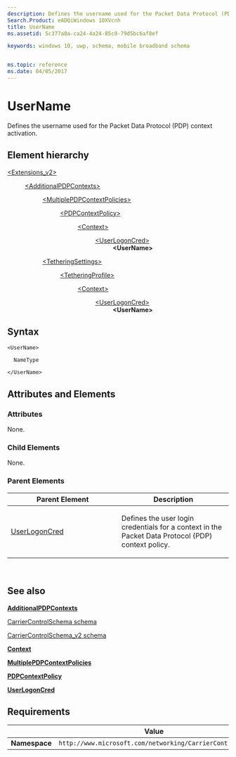 ```yaml
---
description: Defines the username used for the Packet Data Protocol (PDP) context activation.
Search.Product: eADQiWindows 10XVcnh
title: UserName
ms.assetid: 5c377a0a-ca24-4a24-85c0-79d5bc6af8ef

keywords: windows 10, uwp, schema, mobile broadband schema


ms.topic: reference
ms.date: 04/05/2017
---
```


# UserName


Defines the username used for the Packet Data Protocol (PDP) context activation.

## Element hierarchy

<dl>
<dt><a href="element-extensions-v2.md">&lt;Extensions_v2&gt;</a></dt>
<dd>
<dl>
<dt><a href="element-additionalpdpcontexts.md">&lt;AdditionalPDPContexts&gt;</a></dt>
<dd>
<dl>
<dt><a href="element-multiplepdpcontextpolicies.md">&lt;MultiplePDPContextPolicies&gt;</a></dt>
<dd>
<dl>
<dt><a href="element-pdpcontextpolicy.md">&lt;PDPContextPolicy&gt;</a></dt>
<dd>
<dl>
<dt><a href="element-context.md">&lt;Context&gt;</a></dt>
<dd>
<dl>
<dt><a href="element-userlogoncred.md">&lt;UserLogonCred&gt;</a></dt>
<dd><b>&lt;UserName&gt;</b></dd>
</dl>
</dd>
</dl>
</dd>
</dl>
</dd>
</dl>
<dl>
<dt><a href="element-tetheringsettings.md">&lt;TetheringSettings&gt;</a></dt>
<dd>
<dl>
<dt><a href="element-tetheringprofile.md">&lt;TetheringProfile&gt;</a></dt>
<dd>
<dl>
<dt><a href="element-1-context.md">&lt;Context&gt;</a></dt>
<dd>
<dl>
<dt><a href="element-1-userlogoncred.md">&lt;UserLogonCred&gt;</a></dt>
<dd><b>&lt;UserName&gt;</b></dd>
</dl>
</dd>
</dl>
</dd>
</dl>
</dd>
</dl>
</dd>
</dl>
</dd>
</dl>

## Syntax

``` syntax
<UserName>

  NameType

</UserName>
```

## Attributes and Elements


### Attributes

None.

### Child Elements

None.

### Parent Elements

<table>
<colgroup>
<col width="50%" />
<col width="50%" />
</colgroup>
<thead>
<tr class="header">
<th>Parent Element</th>
<th>Description</th>
</tr>
</thead>
<tbody>
<tr class="odd">
<td><a href="element-userlogoncred.md">UserLogonCred</a> </td>
<td><p>Defines the user login credentials for a context in the Packet Data Protocol (PDP) context policy.</p></td>
</tr>
</tbody>
</table>

 

## See also


[**AdditionalPDPContexts**](element-additionalpdpcontexts.md)

[CarrierControlSchema schema](../carriercontrolschema/schema-root.md)

[CarrierControlSchema\_v2 schema](schema-root.md)

[**Context**](element-context.md)

[**MultiplePDPContextPolicies**](element-multiplepdpcontextpolicies.md)

[**PDPContextPolicy**](element-pdpcontextpolicy.md)

[**UserLogonCred**](element-userlogoncred.md)

## Requirements

|          | Value        |
|----------|--------------|
| **Namespace** | `http://www.microsoft.com/networking/CarrierControl/v2` |

 

 
